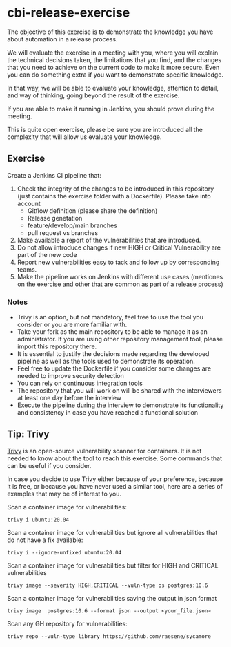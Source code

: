 # cbi-release-exercise

The objective of this exercise is to demonstrate the knowledge you have about automation in a release process.

We will evaluate the exercise in a meeting with you, where you will explain the technical decisions taken, the limitations that you find, and the changes that you need to achieve on the current code to make it more secure. Even you can do something extra if you want to demonstrate specific knowledge.

In that way, we will be able to evaluate your knowledge, attention to detail, and way of thinking, going beyond the result of the exercise.

If you are able to make it running in Jenkins, you should prove during the meeting.

This is quite open exercise, please be sure you are introduced all the complexity that will allow us evaluate your knowledge.


## Exercise

Create a Jenkins CI pipeline that:

1. Check the integrity of the changes to be introduced in this repository (just contains the exercise folder with a Dockerfile). Please take into account
	- Gitflow definition (please share the definition)
	- Release genetation
	- feature/develop/main branches
	- pull request vs branches
2. Make available a report of the vulnerabilities that are introduced.
3. Do not allow introduce changes if new HIGH or Critical Vulnerability are part of the new code
4. Report new vulnerabilities easy to tack and follow up by corresponding teams.
5. Make the pipeline works on Jenkins with different use cases (mentiones on the exercise and other that are common as part of a release process)

### Notes

- Trivy is an option, but not mandatory, feel free to use the tool you consider or you are more familiar with.
- Take your fork as the main repository to be able to manage it as an administrator. If you are using other repository management tool, please import this repository there.
- It is essential to justify the decisions made regarding the developed pipeline as well as the tools used to demonstrate its operation.
- Feel free to update the Dockerfile if you consider some changes are needed to improve security detection
- You can rely on continuous integration tools
- The repository that you will work on will be shared with the interviewers at least one day before the interview
- Execute the pipeline during the interview to demonstrate its functionality and consistency in case you have reached a functional solution


## Tip: Trivy

[Trivy](https://trivy.dev/) is an open-source vulnerability scanner for containers. It is not needed to know about the tool to reach this exercise. Some commands that can be useful if you consider.

In case you decide to use Trivy either because of your preference, because it is free, or because you have never used a similar tool, here are a series of examples that may be of interest to you.

Scan a container image for vulnerabilities:
```
trivy i ubuntu:20.04
```

Scan a container image for vulnerabilities but ignore all vulnerabilities that do not have a fix available:
```
trivy i --ignore-unfixed ubuntu:20.04
```

Scan a container image for vulnerabilities but filter for HIGH and CRITICAL vulnerabilities
```
trivy image --severity HIGH,CRITICAL --vuln-type os postgres:10.6
```

Scan a container image for vulnerabilities saving the output in json format
```
trivy image  postgres:10.6 --format json --output <your_file.json>
```

Scan any GH repository for vulnerabilities:
```
trivy repo --vuln-type library https://github.com/raesene/sycamore
```